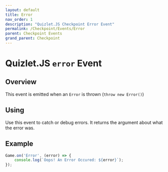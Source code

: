 ```yaml
---
layout: default
title: Error
nav_order: 1
description: "Quizlet.JS Checkpoint Error Event"
permalink: /Checkpoint/Events/Error
parent: Checkpoint Events
grand_parent: Checkpoint
---
```


# Quizlet.JS `error` Event

## Overview
This event is emitted when an `Error` is thrown (`throw new Error()`)

## Using
Use this event to catch or debug errors. It returns the argument about what the error was.

## Example
```js
Game.on('Error', (error) => {
    console.log(`Oops! An Error Occured: ${error}`);
});
```